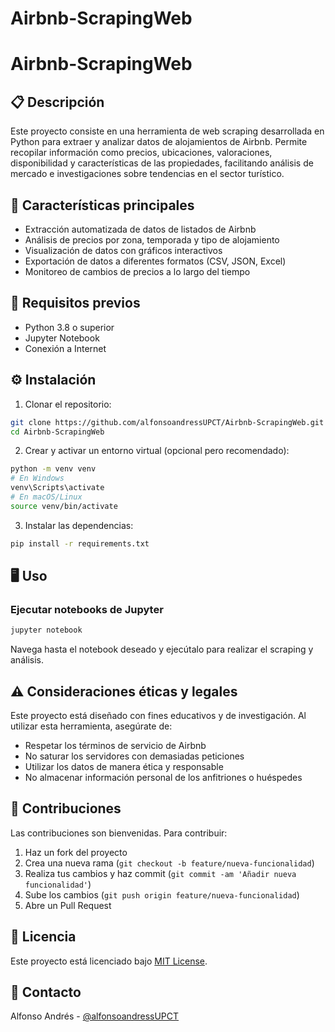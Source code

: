 # Airbnb-ScrapingWeb

# Airbnb-ScrapingWeb

## 📋 Descripción
Este proyecto consiste en una herramienta de web scraping desarrollada en Python para extraer y analizar datos de alojamientos de Airbnb. Permite recopilar información como precios, ubicaciones, valoraciones, disponibilidad y características de las propiedades, facilitando análisis de mercado e investigaciones sobre tendencias en el sector turístico.

## 🚀 Características principales
- Extracción automatizada de datos de listados de Airbnb
- Análisis de precios por zona, temporada y tipo de alojamiento
- Visualización de datos con gráficos interactivos
- Exportación de datos a diferentes formatos (CSV, JSON, Excel)
- Monitoreo de cambios de precios a lo largo del tiempo

## 🔧 Requisitos previos
- Python 3.8 o superior
- Jupyter Notebook
- Conexión a Internet

## ⚙️ Instalación

1. Clonar el repositorio:
```bash
git clone https://github.com/alfonsoandressUPCT/Airbnb-ScrapingWeb.git
cd Airbnb-ScrapingWeb
```

2. Crear y activar un entorno virtual (opcional pero recomendado):
```bash
python -m venv venv
# En Windows
venv\Scripts\activate
# En macOS/Linux
source venv/bin/activate
```

3. Instalar las dependencias:
```bash
pip install -r requirements.txt
```

## 🖥️ Uso

### Ejecutar notebooks de Jupyter
```bash
jupyter notebook
```
Navega hasta el notebook deseado y ejecútalo para realizar el scraping y análisis.

## ⚠️ Consideraciones éticas y legales
Este proyecto está diseñado con fines educativos y de investigación. Al utilizar esta herramienta, asegúrate de:
- Respetar los términos de servicio de Airbnb
- No saturar los servidores con demasiadas peticiones
- Utilizar los datos de manera ética y responsable
- No almacenar información personal de los anfitriones o huéspedes

## 🤝 Contribuciones
Las contribuciones son bienvenidas. Para contribuir:
1. Haz un fork del proyecto
2. Crea una nueva rama (`git checkout -b feature/nueva-funcionalidad`)
3. Realiza tus cambios y haz commit (`git commit -am 'Añadir nueva funcionalidad'`)
4. Sube los cambios (`git push origin feature/nueva-funcionalidad`)
5. Abre un Pull Request

## 📄 Licencia
Este proyecto está licenciado bajo [MIT License](https://opensource.org/licenses/MIT).

## 📧 Contacto
Alfonso Andrés - [@alfonsoandressUPCT](https://github.com/alfonsoandressUPCT)
